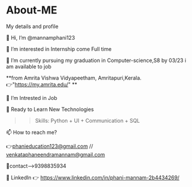 # About-ME
My details and profile 

👋 Hi, I’m @mannamphani123 

👀 I’m interested in Internship come Full time

🌱 I’m currently pursuing my graduation in Computer-science,S8 by 03/23 i am available to job

**from Amrita Vishwa Vidyapeetham, Amritapuri,Kerala. 👉"https://my.amrita.edu/" **

💞️ I’m Intrested in Job

💞️ Ready to Learn New Technologies

>>Skills: Python + UI + Communication + SQL

📫 How to reach me?

👉phanieducation123@gmail.com // venkataphaneendramannam@gmail.com

🤙contact-->9398835934

👀 LinkedIn 👉 https://www.linkedin.com/in/phani-mannam-2b4434269/
